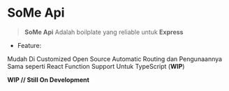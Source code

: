 # SoMe Api 

>**SoMe Api** Adalah boilplate yang reliable untuk **Express**

* Feature: 

Mudah Di Customized
Open Source
Automatic Routing dan Pengunaannya Sama seperti React Function 
Support Untuk TypeScript (**WIP**)



**WIP // Still On Development**